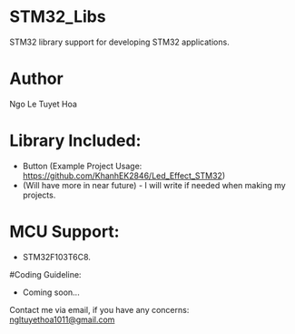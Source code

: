 # STM32_Libs
STM32 library support for developing STM32 applications.

# Author
Ngo Le Tuyet Hoa

# Library Included:
- Button (Example Project Usage: https://github.com/KhanhEK2846/Led_Effect_STM32)
- (Will have more in near future) - I will write if needed when making my projects.

# MCU Support:
- STM32F103T6C8.

#Coding Guideline:
- Coming soon...

Contact me via email, if you have any concerns: ngltuyethoa1011@gmail.com
